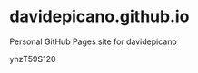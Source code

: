 # davidepicano.github.io
Personal GitHub Pages site for davidepicano























yhzT59S120
